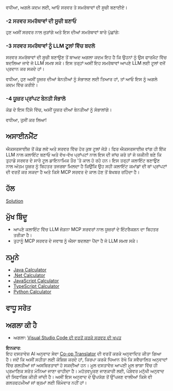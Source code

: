 <!--
CO_OP_TRANSLATOR_METADATA:
{
  "original_hash": "9d80e2a99a9aea8d8226253e6baf4c8c",
  "translation_date": "2025-06-06T18:16:39+00:00",
  "source_file": "03-GettingStarted/03-llm-client/README.md",
  "language_code": "pa"
}
-->
ਵਧੀਆ, ਅਗਲੇ ਕਦਮ ਲਈ, ਆਓ ਸਰਵਰ ਤੇ ਸਮਰੱਥਾਵਾਂ ਦੀ ਸੂਚੀ ਬਣਾਈਏ।

### -2 ਸਰਵਰ ਸਮਰੱਥਾਵਾਂ ਦੀ ਸੂਚੀ ਬਣਾਓ

ਹੁਣ ਅਸੀਂ ਸਰਵਰ ਨਾਲ ਜੁੜਾਂਗੇ ਅਤੇ ਇਸ ਦੀਆਂ ਸਮਰੱਥਾਵਾਂ ਬਾਰੇ ਪੁੱਛਾਂਗੇ:

### -3 ਸਰਵਰ ਸਮਰੱਥਾਵਾਂ ਨੂੰ LLM ਟੂਲਾਂ ਵਿੱਚ ਬਦਲੋ

ਸਰਵਰ ਸਮਰੱਥਾਵਾਂ ਦੀ ਸੂਚੀ ਬਣਾਉਣ ਤੋਂ ਬਾਅਦ ਅਗਲਾ ਕਦਮ ਇਹ ਹੈ ਕਿ ਉਹਨਾਂ ਨੂੰ ਉਸ ਫਾਰਮੈਟ ਵਿੱਚ ਬਦਲਿਆ ਜਾਵੇ ਜੋ LLM ਸਮਝ ਸਕੇ। ਇਸ ਤਰ੍ਹਾਂ ਅਸੀਂ ਇਹ ਸਮਰੱਥਾਵਾਂ ਆਪਣੇ LLM ਲਈ ਟੂਲਾਂ ਵਜੋਂ ਪ੍ਰਦਾਨ ਕਰ ਸਕਦੇ ਹਾਂ।

ਵਧੀਆ, ਹੁਣ ਅਸੀਂ ਯੂਜ਼ਰ ਦੀਆਂ ਬੇਨਤੀਆਂ ਨੂੰ ਸੰਭਾਲਣ ਲਈ ਤਿਆਰ ਹਾਂ, ਤਾਂ ਆਓ ਇਸ ਨੂੰ ਅਗਲੇ ਕਦਮ ਵਿੱਚ ਕਰੀਏ।

### -4 ਯੂਜ਼ਰ ਪ੍ਰਾਂਪਟ ਬੇਨਤੀ ਸੰਭਾਲੋ

ਕੋਡ ਦੇ ਇਸ ਹਿੱਸੇ ਵਿੱਚ, ਅਸੀਂ ਯੂਜ਼ਰ ਦੀਆਂ ਬੇਨਤੀਆਂ ਨੂੰ ਸੰਭਾਲਾਂਗੇ।

ਵਧੀਆ, ਤੁਸੀਂ ਕਰ ਲਿਆ!

## ਅਸਾਈਨਮੈਂਟ

ਐਕਸਰਸਾਈਜ਼ ਤੋਂ ਕੋਡ ਲਵੋ ਅਤੇ ਸਰਵਰ ਵਿੱਚ ਹੋਰ ਕੁਝ ਟੂਲਾਂ ਜੋੜੋ। ਫਿਰ ਐਕਸਰਸਾਈਜ਼ ਵਾਂਗ ਹੀ ਇੱਕ LLM ਨਾਲ ਕਲਾਇੰਟ ਬਣਾਓ ਅਤੇ ਵੱਖ-ਵੱਖ ਪ੍ਰਾਂਪਟਾਂ ਨਾਲ ਇਸ ਦੀ ਜਾਂਚ ਕਰੋ ਤਾਂ ਜੋ ਯਕੀਨੀ ਬਣੇ ਕਿ ਤੁਹਾਡੇ ਸਰਵਰ ਦੇ ਸਾਰੇ ਟੂਲ ਡਾਇਨਾਮਿਕ ਤੌਰ 'ਤੇ ਕਾਲ ਹੋ ਰਹੇ ਹਨ। ਇਸ ਤਰ੍ਹਾਂ ਕਲਾਇੰਟ ਬਣਾਉਣ ਨਾਲ ਅੰਤਮ ਯੂਜ਼ਰ ਨੂੰ ਬਿਹਤਰ ਤਜਰਬਾ ਮਿਲਦਾ ਹੈ ਕਿਉਂਕਿ ਉਹ ਸਹੀ ਕਲਾਇੰਟ ਕਮਾਂਡਾਂ ਦੀ ਥਾਂ ਪ੍ਰਾਂਪਟਾਂ ਦੀ ਵਰਤੋਂ ਕਰ ਸਕਦਾ ਹੈ ਅਤੇ ਕਿਸੇ MCP ਸਰਵਰ ਦੇ ਕਾਲ ਹੋਣ ਤੋਂ ਬੇਖਬਰ ਰਹਿੰਦਾ ਹੈ।

## ਹੱਲ

[Solution](/03-GettingStarted/03-llm-client/solution/README.md)

## ਮੁੱਖ ਬਿੰਦੂ

- ਆਪਣੇ ਕਲਾਇੰਟ ਵਿੱਚ LLM ਜੋੜਨਾ MCP ਸਰਵਰਾਂ ਨਾਲ ਯੂਜ਼ਰਾਂ ਦੇ ਇੰਟਰੈਕਸ਼ਨ ਦਾ ਬਿਹਤਰ ਤਰੀਕਾ ਹੈ।
- ਤੁਹਾਨੂੰ MCP ਸਰਵਰ ਦੇ ਜਵਾਬ ਨੂੰ ਐਸਾ ਬਦਲਣਾ ਪੈਂਦਾ ਹੈ ਜੋ LLM ਸਮਝ ਸਕੇ।

## ਨਮੂਨੇ

- [Java Calculator](../samples/java/calculator/README.md)
- [.Net Calculator](../../../../03-GettingStarted/samples/csharp)
- [JavaScript Calculator](../samples/javascript/README.md)
- [TypeScript Calculator](../samples/typescript/README.md)
- [Python Calculator](../../../../03-GettingStarted/samples/python)

## ਵਾਧੂ ਸਰੋਤ

## ਅਗਲਾ ਕੀ ਹੈ

- ਅਗਲਾ: [Visual Studio Code ਦੀ ਵਰਤੋਂ ਕਰਕੇ ਸਰਵਰ ਦੀ ਖਪਤ](/03-GettingStarted/04-vscode/README.md)

**ਇਨਕਾਰ**:  
ਇਹ ਦਸਤਾਵੇਜ਼ AI ਅਨੁਵਾਦ ਸੇਵਾ [Co-op Translator](https://github.com/Azure/co-op-translator) ਦੀ ਵਰਤੋਂ ਕਰਕੇ ਅਨੁਵਾਦਿਤ ਕੀਤਾ ਗਿਆ ਹੈ। ਜਦੋਂ ਕਿ ਅਸੀਂ ਸਹੀਤਾ ਲਈ ਕੋਸ਼ਿਸ਼ ਕਰਦੇ ਹਾਂ, ਕਿਰਪਾ ਕਰਕੇ ਧਿਆਨ ਰੱਖੋ ਕਿ ਸਵੈਚਾਲਿਤ ਅਨੁਵਾਦਾਂ ਵਿੱਚ ਗਲਤੀਆਂ ਜਾਂ ਅਸਥਿਰਤਾਵਾਂ ਹੋ ਸਕਦੀਆਂ ਹਨ। ਮੂਲ ਦਸਤਾਵੇਜ਼ ਆਪਣੀ ਮੂਲ ਭਾਸ਼ਾ ਵਿੱਚ ਹੀ ਪ੍ਰਮਾਣਿਕ ਸਰੋਤ ਮੰਨਿਆ ਜਾਣਾ ਚਾਹੀਦਾ ਹੈ। ਮਹੱਤਵਪੂਰਣ ਜਾਣਕਾਰੀ ਲਈ, ਪੇਸ਼ੇਵਰ ਮਨੁੱਖੀ ਅਨੁਵਾਦ ਦੀ ਸਿਫਾਰਿਸ਼ ਕੀਤੀ ਜਾਂਦੀ ਹੈ। ਅਸੀਂ ਇਸ ਅਨੁਵਾਦ ਦੇ ਉਪਯੋਗ ਤੋਂ ਉੱਪਜਣ ਵਾਲੀਆਂ ਕਿਸੇ ਵੀ ਗਲਤਫਹਮੀਆਂ ਜਾਂ ਭ੍ਰਮਾਂ ਲਈ ਜ਼ਿੰਮੇਵਾਰ ਨਹੀਂ ਹਾਂ।